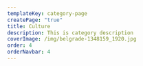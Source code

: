 ```yaml
---
templateKey: category-page
createPage: "true"
title: Culture
description: This is category description
coverImage: /img/belgrade-1348159_1920.jpg
order: 4
orderNavbar: 4
---
```

